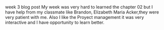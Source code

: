 week 3 blog post
My week was very hard to learned the chapter 02 but I have help from my classmate like Brandon, Elizabeth Maria Acker,they were very patient with me. Also I like the Proyect management it was very interactive and I have opportunity to learn better.